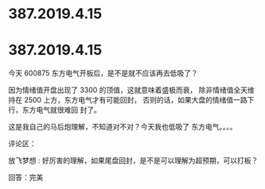 # 387.2019.4.15

# 387.2019.4.15

今天 600875 东方电气开板后，是不是就不应该再去低吸了？

因为情绪值开盘出现了 3300 的顶值，这就意味着盛极而衰， 除非情绪值全天维持在 2500 上方，东方电气才有可能回封， 否则的话，如果大盘的情绪值一路下行，东方电气就很难回 封了。

这是我自己的马后炮理解，不知道对不对？今天我也低吸了 东方电气。。。。

评论区：

放飞梦想 : 好厉害的理解，如果尾盘回封，是不是可以理解为超预期，可以打板？

回答：完美